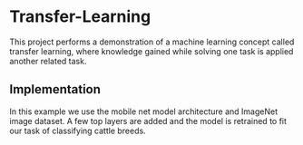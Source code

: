 # Transfer-Learning
This project performs a demonstration of a machine learning concept called transfer learning, where knowledge gained while solving one task is applied another related task.

## Implementation
In this example we use the mobile net model architecture and ImageNet image dataset. 
A few top layers are added and the model is retrained to fit our task of classifying cattle breeds.
